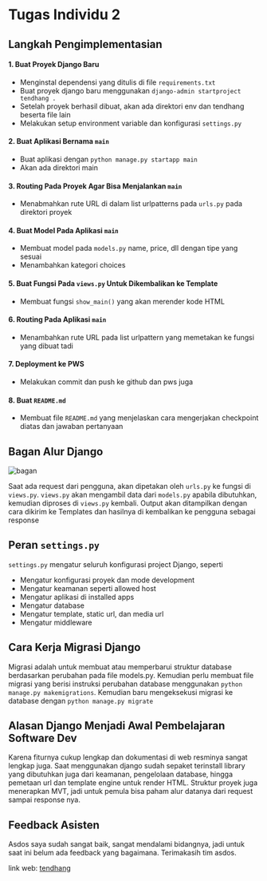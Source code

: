 # Tugas Individu 2 

## Langkah Pengimplementasian

#### 1. Buat Proyek Django Baru
   - Menginstal dependensi yang ditulis di file `requirements.txt`
   - Buat proyek django baru menggunakan `django-admin startproject tendhang .`
   - Setelah proyek berhasil dibuat, akan ada direktori env dan tendhang beserta file lain 
   - Melakukan setup environment variable dan konfigurasi `settings.py`

#### 2. Buat Aplikasi Bernama `main`
   - Buat aplikasi dengan `python manage.py startapp main`
   - Akan ada direktori main

#### 3. Routing Pada Proyek Agar Bisa Menjalankan `main`
   - Menabmahkan rute URL di dalam list urlpatterns pada `urls.py` pada direktori proyek

#### 4. Buat Model Pada Aplikasi `main`
   - Membuat model pada `models.py` name, price, dll dengan tipe yang sesuai
   - Menambahkan kategori choices

#### 5. Buat Fungsi Pada `views.py` Untuk Dikembalikan ke Template 
   - Membuat fungsi `show_main()` yang akan merender kode HTML

#### 6. Routing Pada Aplikasi `main` 
   - Menambahkan rute URL pada list urlpattern yang memetakan ke fungsi yang dibuat tadi

#### 7. Deployment ke PWS
   - Melakukan commit dan push ke github dan pws juga

#### 8. Buat `README.md`
   - Membuat file `README.md` yang menjelaskan cara mengerjakan checkpoint diatas dan jawaban pertanyaan


## Bagan Alur Django

![bagan](https://github.com/user-attachments/assets/d2d87dd5-f68a-4a17-81d5-48907f10173e)

Saat ada request dari pengguna, akan dipetakan oleh `urls.py` ke fungsi di `views.py`. `views.py` akan mengambil data dari `models.py` apabila dibutuhkan, kemudian diproses di `views.py` kembali. Output akan ditampilkan dengan cara dikirim ke Templates dan hasilnya di kembalikan ke pengguna sebagai response

## Peran `settings.py`

`settings.py` mengatur seluruh konfigurasi project Django, seperti
- Mengatur konfigurasi proyek dan mode development
- Mengatur keamanan seperti allowed host
- Mengatur aplikasi di installed apps
- Mengatur database
- Mengatur template, static url, dan media url
- Mengatur middleware

## Cara Kerja Migrasi Django

Migrasi adalah untuk membuat atau memperbarui struktur database berdasarkan perubahan pada file models.py. Kemudian perlu membuat file migrasi yang berisi instruksi perubahan database menggunakan `python manage.py makemigrations`. Kemudian baru mengeksekusi migrasi ke database dengan `python manage.py migrate`

## Alasan Django Menjadi Awal Pembelajaran Software Dev

Karena fiturnya cukup lengkap dan dokumentasi di web resminya sangat lengkap juga. Saat menggunakan django sudah sepaket terinstall library yang dibutuhkan juga dari keamanan, pengelolaan database, hingga pemetaan url dan template engine untuk render HTML. Struktur proyek juga menerapkan MVT, jadi untuk pemula bisa paham alur datanya dari request sampai response nya. 

## Feedback Asisten

Asdos saya sudah sangat baik, sangat mendalami bidangnya, jadi untuk saat ini belum ada feedback yang bagaimana. Terimakasih tim asdos.

link web: [tendhang](https://raihan-maulana41-tendhang.pbp.cs.ui.ac.id/)